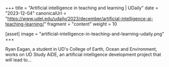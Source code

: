 +++
title = "Artificial intelligence in teaching and learning | UDaily"
date = "2023-12-04"
canonicalUrl = "https://www.udel.edu/udaily/2023/december/artificial-intelligence-ai-teaching-learning/"
fragment = "content"
weight = 10

[asset]
    image = "artificial-intelligence-in-teaching-and-learning-udaily.png"
+++

Ryan Eagan, a student in UD's College of Earth, Ocean and Environment, 
works on UD Study AiDE, an artificial intelligence development project that 
will lead to...
